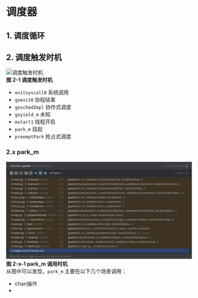 # 调度器
## 1. 调度循环
## 2. 调度触发时机
![调度触发时机](Pasted%20image%2020230801111252.png)  
**图 2-1 调度触发时机**  
- `exitsyscall0` 系统调用
- `goexit0` 协程结束
- `goschedImpl` 协作式调度
- `goyield_m` 未知
- `mstart1` 线程开启
- `park_m` 挂起
- `preemptPark` 抢占式调度
### 2.x park_m
![](Pasted%20image%2020230803164637.png)  
**图 2-x-1 park_m 调用时机**  
从图中可以发现，`park_m` 主要在以下几个场景调用：
- chan操作
- 